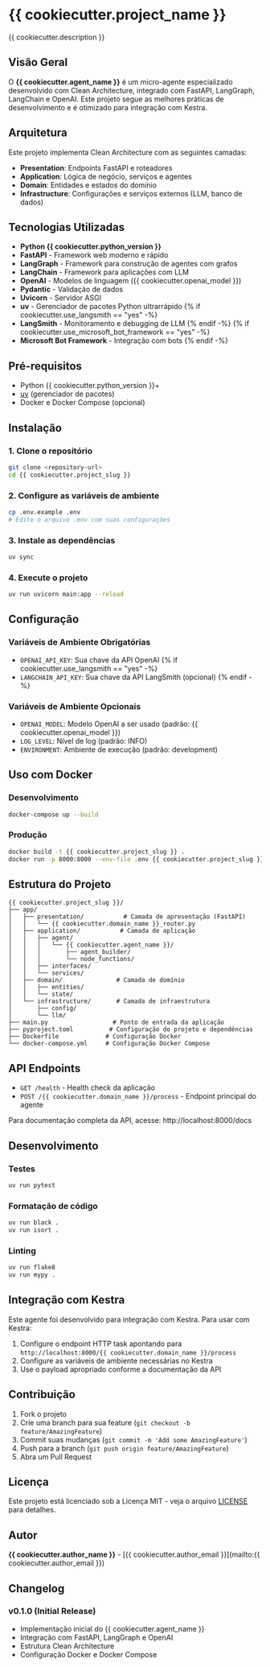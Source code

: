 # {{ cookiecutter.project_name }}

{{ cookiecutter.description }}

## Visão Geral

O **{{ cookiecutter.agent_name }}** é um micro-agente especializado desenvolvido com Clean Architecture, integrado com FastAPI, LangGraph, LangChain e OpenAI. Este projeto segue as melhores práticas de desenvolvimento e é otimizado para integração com Kestra.

## Arquitetura

Este projeto implementa Clean Architecture com as seguintes camadas:

- **Presentation**: Endpoints FastAPI e roteadores
- **Application**: Lógica de negócio, serviços e agentes
- **Domain**: Entidades e estados do domínio
- **Infrastructure**: Configurações e serviços externos (LLM, banco de dados)

## Tecnologias Utilizadas

- **Python {{ cookiecutter.python_version }}**
- **FastAPI** - Framework web moderno e rápido
- **LangGraph** - Framework para construção de agentes com grafos
- **LangChain** - Framework para aplicações com LLM
- **OpenAI** - Modelos de linguagem ({{ cookiecutter.openai_model }})
- **Pydantic** - Validação de dados
- **Uvicorn** - Servidor ASGI
- **uv** - Gerenciador de pacotes Python ultrarrápido
  {% if cookiecutter.use_langsmith == "yes" -%}
- **LangSmith** - Monitoramento e debugging de LLM
  {% endif -%}
  {% if cookiecutter.use_microsoft_bot_framework == "yes" -%}
- **Microsoft Bot Framework** - Integração com bots
  {% endif -%}

## Pré-requisitos

- Python {{ cookiecutter.python_version }}+
- [uv](https://github.com/astral-sh/uv) (gerenciador de pacotes)
- Docker e Docker Compose (opcional)

## Instalação

### 1. Clone o repositório

```bash
git clone <repository-url>
cd {{ cookiecutter.project_slug }}
```

### 2. Configure as variáveis de ambiente

```bash
cp .env.example .env
# Edite o arquivo .env com suas configurações
```

### 3. Instale as dependências

```bash
uv sync
```

### 4. Execute o projeto

```bash
uv run uvicorn main:app --reload
```

## Configuração

### Variáveis de Ambiente Obrigatórias

- `OPENAI_API_KEY`: Sua chave da API OpenAI
  {% if cookiecutter.use_langsmith == "yes" -%}
- `LANGCHAIN_API_KEY`: Sua chave da API LangSmith (opcional)
  {% endif -%}

### Variáveis de Ambiente Opcionais

- `OPENAI_MODEL`: Modelo OpenAI a ser usado (padrão: {{ cookiecutter.openai_model }})
- `LOG_LEVEL`: Nível de log (padrão: INFO)
- `ENVIRONMENT`: Ambiente de execução (padrão: development)

## Uso com Docker

### Desenvolvimento

```bash
docker-compose up --build
```

### Produção

```bash
docker build -t {{ cookiecutter.project_slug }} .
docker run -p 8000:8000 --env-file .env {{ cookiecutter.project_slug }}
```

## Estrutura do Projeto

```
{{ cookiecutter.project_slug }}/
├── app/
│   ├── presentation/           # Camada de apresentação (FastAPI)
│   │   └── {{ cookiecutter.domain_name }}_router.py
│   ├── application/           # Camada de aplicação
│   │   ├── agent/
│   │   │   └── {{ cookiecutter.agent_name }}/
│   │   │       ├── agent_builder/
│   │   │       └── node_functions/
│   │   ├── interfaces/
│   │   └── services/
│   ├── domain/               # Camada de domínio
│   │   ├── entities/
│   │   └── state/
│   └── infrastructure/       # Camada de infraestrutura
│       ├── config/
│       └── llm/
├── main.py                  # Ponto de entrada da aplicação
├── pyproject.toml          # Configuração do projeto e dependências
├── Dockerfile             # Configuração Docker
└── docker-compose.yml     # Configuração Docker Compose
```

## API Endpoints

- `GET /health` - Health check da aplicação
- `POST /{{ cookiecutter.domain_name }}/process` - Endpoint principal do agente

Para documentação completa da API, acesse: http://localhost:8000/docs

## Desenvolvimento

### Testes

```bash
uv run pytest
```

### Formatação de código

```bash
uv run black .
uv run isort .
```

### Linting

```bash
uv run flake8
uv run mypy .
```

## Integração com Kestra

Este agente foi desenvolvido para integração com Kestra. Para usar com Kestra:

1. Configure o endpoint HTTP task apontando para `http://localhost:8000/{{ cookiecutter.domain_name }}/process`
2. Configure as variáveis de ambiente necessárias no Kestra
3. Use o payload apropriado conforme a documentação da API

## Contribuição

1. Fork o projeto
2. Crie uma branch para sua feature (`git checkout -b feature/AmazingFeature`)
3. Commit suas mudanças (`git commit -m 'Add some AmazingFeature'`)
4. Push para a branch (`git push origin feature/AmazingFeature`)
5. Abra um Pull Request

## Licença

Este projeto está licenciado sob a Licença MIT - veja o arquivo [LICENSE](LICENSE) para detalhes.

## Autor

**{{ cookiecutter.author_name }}** - [{{ cookiecutter.author_email }}](mailto:{{ cookiecutter.author_email }})

## Changelog

### v0.1.0 (Initial Release)

- Implementação inicial do {{ cookiecutter.agent_name }}
- Integração com FastAPI, LangGraph e OpenAI
- Estrutura Clean Architecture
- Configuração Docker e Docker Compose
